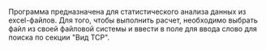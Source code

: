 Программа предназначена для статистического анализа данных из excel-файлов.
Для того, чтобы выполнить расчет, необходимо выбрать файл из своей файловой системы и ввести в поле для ввода слово для поиска по секции "Вид ТСР".
